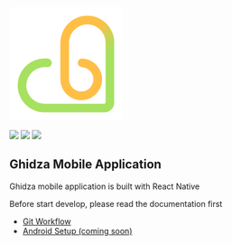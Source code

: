 <img src="readme_assets/logo.png" alt="drawing" width="200"/>

[![](https://img.shields.io/badge/Version-0.10.0-green)](https://github.com/ghidza/mobile-app) [![](https://img.shields.io/badge/code%20style-airbnb-blue)](https://github.com/airbnb/javascript) [![](https://img.shields.io/badge/Technology%20used-React%20Native-yellow)](https://github.com/airbnb/javascript)

## Ghidza Mobile Application

Ghidza mobile application is built with React Native

Before start develop, please read the documentation first

- [Git Workflow](readme_assets/docs/gitflow.md)
- [Android Setup (coming soon)](readme_assets/docs/android_setup.md)